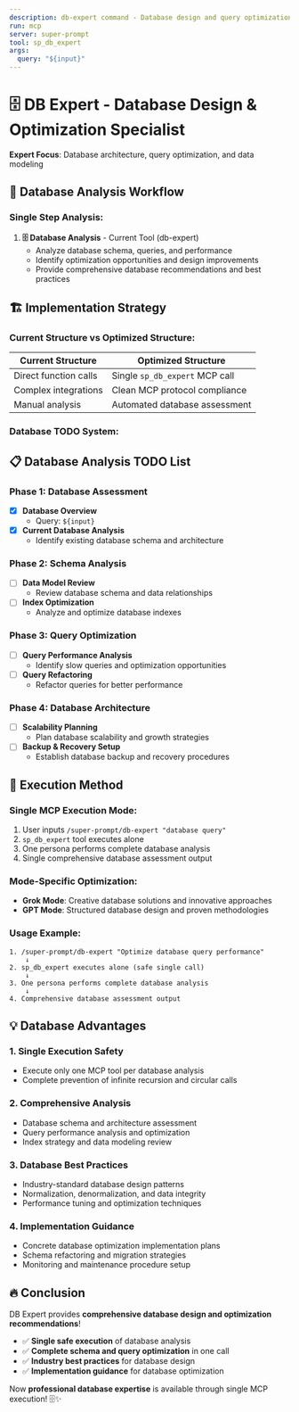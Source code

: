 ```yaml
---
description: db-expert command - Database design and query optimization
run: mcp
server: super-prompt
tool: sp_db_expert
args:
  query: "${input}"
---
```


# 🗄️ **DB Expert - Database Design & Optimization Specialist**

**Expert Focus**: Database architecture, query optimization, and data modeling

## 🎯 **Database Analysis Workflow**

### **Single Step Analysis:**

1. **🗄️ Database Analysis** - Current Tool (db-expert)
   - Analyze database schema, queries, and performance
   - Identify optimization opportunities and design improvements
   - Provide comprehensive database recommendations and best practices

## 🏗️ **Implementation Strategy**

### **Current Structure vs Optimized Structure:**

| **Current Structure** | **Optimized Structure** |
|----------------------|-------------------------|
| Direct function calls | Single `sp_db_expert` MCP call |
| Complex integrations | Clean MCP protocol compliance |
| Manual analysis | Automated database assessment |

### **Database TODO System:**

## 📋 **Database Analysis TODO List**

### Phase 1: Database Assessment
- [x] **Database Overview**
  - Query: `${input}`
- [x] **Current Database Analysis**
  - Identify existing database schema and architecture

### Phase 2: Schema Analysis
- [ ] **Data Model Review**
  - Review database schema and data relationships
- [ ] **Index Optimization**
  - Analyze and optimize database indexes

### Phase 3: Query Optimization
- [ ] **Query Performance Analysis**
  - Identify slow queries and optimization opportunities
- [ ] **Query Refactoring**
  - Refactor queries for better performance

### Phase 4: Database Architecture
- [ ] **Scalability Planning**
  - Plan database scalability and growth strategies
- [ ] **Backup & Recovery Setup**
  - Establish database backup and recovery procedures

## 🚀 **Execution Method**

### **Single MCP Execution Mode:**
1. User inputs `/super-prompt/db-expert "database query"`
2. `sp_db_expert` tool executes alone
3. One persona performs complete database analysis
4. Single comprehensive database assessment output

### **Mode-Specific Optimization:**
- **Grok Mode**: Creative database solutions and innovative approaches
- **GPT Mode**: Structured database design and proven methodologies

### **Usage Example:**
```
1. /super-prompt/db-expert "Optimize database query performance"
    ↓
2. sp_db_expert executes alone (safe single call)
    ↓
3. One persona performs complete database analysis
    ↓
4. Comprehensive database assessment output
```

## 💡 **Database Advantages**

### **1. Single Execution Safety**
- Execute only one MCP tool per database analysis
- Complete prevention of infinite recursion and circular calls

### **2. Comprehensive Analysis**
- Database schema and architecture assessment
- Query performance analysis and optimization
- Index strategy and data modeling review

### **3. Database Best Practices**
- Industry-standard database design patterns
- Normalization, denormalization, and data integrity
- Performance tuning and optimization techniques

### **4. Implementation Guidance**
- Concrete database optimization implementation plans
- Schema refactoring and migration strategies
- Monitoring and maintenance procedure setup

## 🔥 **Conclusion**

DB Expert provides **comprehensive database design and optimization recommendations**!

- ✅ **Single safe execution** of database analysis
- ✅ **Complete schema and query optimization** in one call
- ✅ **Industry best practices** for database design
- ✅ **Implementation guidance** for database optimization

Now **professional database expertise** is available through single MCP execution! 🗄️✨
